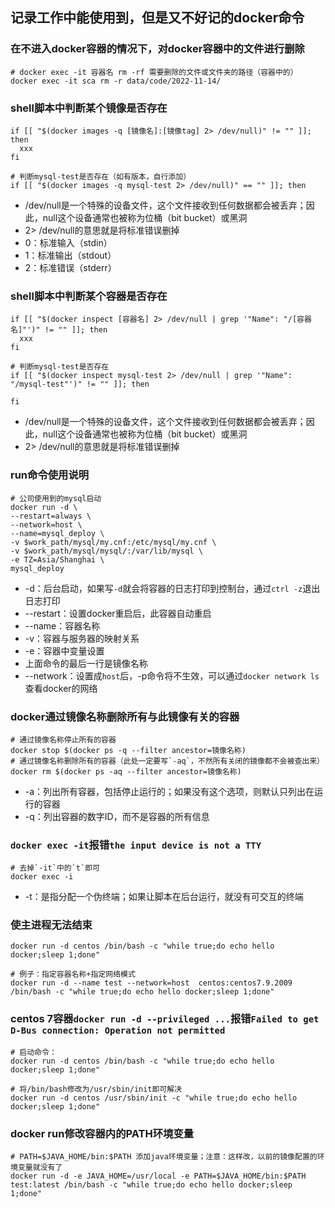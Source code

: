## 记录工作中能使用到，但是又不好记的docker命令

### 在不进入docker容器的情况下，对docker容器中的文件进行删除
```shell
# docker exec -it 容器名 rm -rf 需要删除的文件或文件夹的路径（容器中的）
docker exec -it sca rm -r data/code/2022-11-14/
```

### shell脚本中判断某个镜像是否存在
```shell
if [[ "$(docker images -q [镜像名]:[镜像tag] 2> /dev/null)" != "" ]]; then
  xxx
fi

# 判断mysql-test是否存在（如有版本，自行添加）
if [[ "$(docker images -q mysql-test 2> /dev/null)" == "" ]]; then
```
* /dev/null是一个特殊的设备文件，这个文件接收到任何数据都会被丢弃；因此，null这个设备通常也被称为位桶（bit bucket）或黑洞
* 2> /dev/null的意思就是将标准错误删掉
* 0：标准输入（stdin）
* 1：标准输出（stdout）
* 2：标准错误（stderr）

### shell脚本中判断某个容器是否存在
```shell
if [[ "$(docker inspect [容器名] 2> /dev/null | grep '"Name": "/[容器名]"')" != "" ]]; then
  xxx
fi

# 判断mysql-test是否存在
if [[ "$(docker inspect mysql-test 2> /dev/null | grep '"Name": "/mysql-test"')" != "" ]]; then
  
fi
```
* /dev/null是一个特殊的设备文件，这个文件接收到任何数据都会被丢弃；因此，null这个设备通常也被称为位桶（bit bucket）或黑洞
* 2> /dev/null的意思就是将标准错误删掉

### run命令使用说明
```shell
# 公司使用到的mysql启动
docker run -d \
--restart=always \
--network=host \
--name=mysql_deploy \
-v $work_path/mysql/my.cnf:/etc/mysql/my.cnf \
-v $work_path/mysql/mysql/:/var/lib/mysql \
-e TZ=Asia/Shanghai \
mysql_deploy
```
* -d：后台启动，如果写`-d`就会将容器的日志打印到控制台，通过`ctrl -z`退出日志打印
* --restart：设置docker重启后，此容器自动重启
* --name：容器名称
* -v：容器与服务器的映射关系
* -e：容器中变量设置
* 上面命令的最后一行是镜像名称
* --network：设置成`host`后，-p命令将不生效，可以通过`docker network ls`查看docker的网络

### docker通过镜像名称删除所有与此镜像有关的容器
```shell
# 通过镜像名称停止所有的容器
docker stop $(docker ps -q --filter ancestor=镜像名称)
# 通过镜像名称删除所有的容器（此处一定要写`-aq`，不然所有关闭的镜像都不会被查出来）
docker rm $(docker ps -aq --filter ancestor=镜像名称)
```
* -a：列出所有容器，包括停止运行的；如果没有这个选项，则默认只列出在运行的容器
* -q：列出容器的数字ID，而不是容器的所有信息

### `docker exec -it`报错`the input device is not a TTY`
```shell
# 去掉`-it`中的`t`即可
docker exec -i
```
* -t：是指分配一个伪终端；如果让脚本在后台运行，就没有可交互的终端

### 使主进程无法结束
```shell
docker run -d centos /bin/bash -c "while true;do echo hello docker;sleep 1;done"

# 例子：指定容器名称+指定网络模式
docker run -d --name test --network=host  centos:centos7.9.2009 /bin/bash -c "while true;do echo hello docker;sleep 1;done"
```

### centos 7容器`docker run -d --privileged ...`报错`Failed to get D-Bus connection: Operation not permitted`
```shell
# 启动命令：
docker run -d centos /bin/bash -c "while true;do echo hello docker;sleep 1;done"

# 将/bin/bash修改为/usr/sbin/init即可解决
docker run -d centos /usr/sbin/init -c "while true;do echo hello docker;sleep 1;done"
```

### docker run修改容器内的PATH环境变量
```shell
# PATH=$JAVA_HOME/bin:$PATH 添加java环境变量；注意：这样改，以前的镜像配置的环境变量就没有了
docker run -d -e JAVA_HOME=/usr/local -e PATH=$JAVA_HOME/bin:$PATH test:latest /bin/bash -c "while true;do echo hello docker;sleep 1;done"
```
